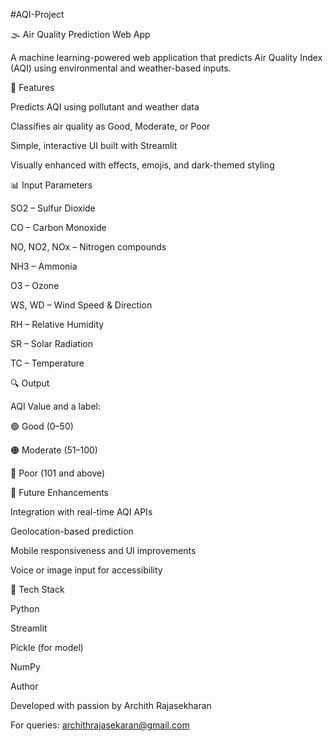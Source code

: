 #AQI-Project

🌫 Air Quality Prediction Web App

A machine learning-powered web application that predicts Air Quality Index (AQI) using environmental and weather-based inputs.




🚀 Features

Predicts AQI using pollutant and weather data

Classifies air quality as Good, Moderate, or Poor

Simple, interactive UI built with Streamlit

Visually enhanced with effects, emojis, and dark-themed styling





📊 Input Parameters

SO2 – Sulfur Dioxide

CO – Carbon Monoxide

NO, NO2, NOx – Nitrogen compounds

NH3 – Ammonia

O3 – Ozone

WS, WD – Wind Speed & Direction

RH – Relative Humidity

SR – Solar Radiation

TC – Temperature





🔍 Output

AQI Value and a label:

🟢 Good (0–50)

🟠 Moderate (51–100)

🔴 Poor (101 and above)






🔧 Future Enhancements

Integration with real-time AQI APIs

Geolocation-based prediction

Mobile responsiveness and UI improvements

Voice or image input for accessibility





📁 Tech Stack

Python

Streamlit

Pickle (for model)

NumPy













Author

Developed with passion by Archith Rajasekharan

For queries: archithrajasekaran@gmail.com
